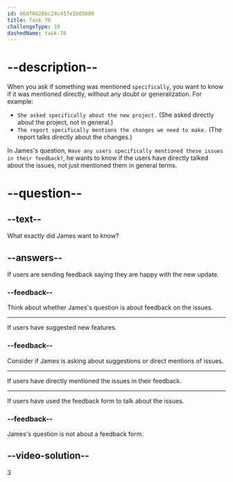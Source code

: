 ```yaml
---
id: 66df6628bc24c457e1b03609
title: Task 70
challengeType: 19
dashedName: task-70
---
```

<!--
AUDIO REFERENCE:
James: Have any users specifically mentioned these issues in their feedback?
-->

# --description--

When you ask if something was mentioned `specifically`, you want to know if it was mentioned directly, without any doubt or generalization. For example:

- `She asked specifically about the new project.` (She asked directly about the project, not in general.)
- `The report specifically mentions the changes we need to make.` (The report talks directly about the changes.)

In James's question, `Have any users specifically mentioned these issues in their feedback?`, he wants to know if the users have directly talked about the issues, not just mentioned them in general terms.

# --question--

## --text--

What exactly did James want to know?

## --answers--

If users are sending feedback saying they are happy with the new update.

### --feedback--

Think about whether James's question is about feedback on the issues.

---

If users have suggested new features.

### --feedback--

Consider if James is asking about suggestions or direct mentions of issues.

---

If users have directly mentioned the issues in their feedback.

---

If users have used the feedback form to talk about the issues.

### --feedback--

James's question is not about a feedback form.

## --video-solution--

3
